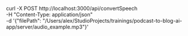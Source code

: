 curl -X POST http://localhost:3000/api/convertSpeech \
 -H "Content-Type: application/json" \
 -d '{"filePath": "/Users/alex/StudioProjects/trainings/podcast-to-blog-ai-app/server/audio_example.mp3"}'
